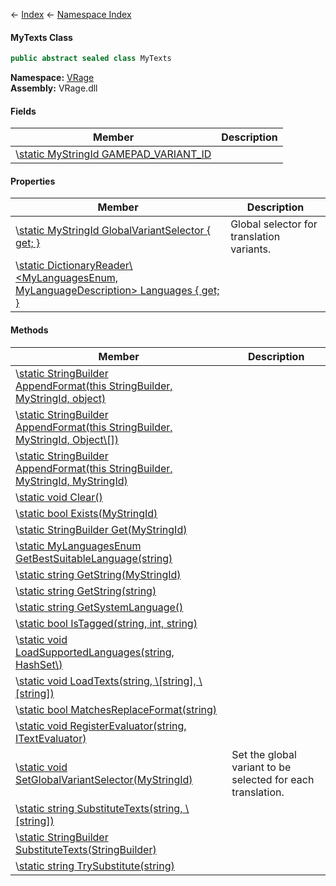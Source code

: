 ← [Index](Api-Index) ← [Namespace Index](Namespace-Index)

#### MyTexts Class

```csharp
public abstract sealed class MyTexts
```

**Namespace:** [VRage](VRage)  
**Assembly:** VRage.dll

#### Fields

|Member|Description|
|---|---|
|\\[static MyStringId GAMEPAD_VARIANT_ID](VRage.MyTexts.GAMEPAD_VARIANT_ID)||

#### Properties

|Member|Description|
|---|---|
|\\[static MyStringId GlobalVariantSelector { get; }](VRage.MyTexts.GlobalVariantSelector)|Global selector for translation variants.|
|\\[static DictionaryReader\\<MyLanguagesEnum, MyLanguageDescription> Languages { get; }](VRage.MyTexts.Languages)||

#### Methods

|Member|Description|
|---|---|
|\\[static StringBuilder AppendFormat(this StringBuilder, MyStringId, object)](VRage.MyTexts.AppendFormat)||
|\\[static StringBuilder AppendFormat(this StringBuilder, MyStringId, Object\\[])](VRage.MyTexts.AppendFormat)||
|\\[static StringBuilder AppendFormat(this StringBuilder, MyStringId, MyStringId)](VRage.MyTexts.AppendFormat)||
|\\[static void Clear()](VRage.MyTexts.Clear)||
|\\[static bool Exists(MyStringId)](VRage.MyTexts.Exists)||
|\\[static StringBuilder Get(MyStringId)](VRage.MyTexts.Get)||
|\\[static MyLanguagesEnum GetBestSuitableLanguage(string)](VRage.MyTexts.GetBestSuitableLanguage)||
|\\[static string GetString(MyStringId)](VRage.MyTexts.GetString)||
|\\[static string GetString(string)](VRage.MyTexts.GetString)||
|\\[static string GetSystemLanguage()](VRage.MyTexts.GetSystemLanguage)||
|\\[static bool IsTagged(string, int, string)](VRage.MyTexts.IsTagged)||
|\\[static void LoadSupportedLanguages(string, HashSet\\<MyLanguagesEnum>)](VRage.MyTexts.LoadSupportedLanguages)||
|\\[static void LoadTexts(string, \\[string], \\[string])](VRage.MyTexts.LoadTexts)||
|\\[static bool MatchesReplaceFormat(string)](VRage.MyTexts.MatchesReplaceFormat)||
|\\[static void RegisterEvaluator(string, ITextEvaluator)](VRage.MyTexts.RegisterEvaluator)||
|\\[static void SetGlobalVariantSelector(MyStringId)](VRage.MyTexts.SetGlobalVariantSelector)|Set the global variant to be selected for each translation.|
|\\[static string SubstituteTexts(string, \\[string])](VRage.MyTexts.SubstituteTexts)||
|\\[static StringBuilder SubstituteTexts(StringBuilder)](VRage.MyTexts.SubstituteTexts)||
|\\[static string TrySubstitute(string)](VRage.MyTexts.TrySubstitute)||

